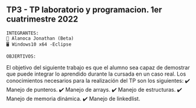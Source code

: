 <h2> TP3 - TP laboratorio y programacion. 1er cuatrimestre 2022</h2>
<div>
  
    INTEGRANTES: 
    🧑 Alanoca Jonathan (Beta)
    🖥️ Windows10 x64 -Eclipse
  
    OBJERTIVOS:
  El objetivo del siguiente trabajo es que el alumno sea capaz de demostrar que puede integrar
  lo aprendido durante la cursada en un caso real. 
  Los conocimientos necesarios para la realización del TP son los siguientes: 
  ✔️ Manejo de punteros. 
  ✔️ Manejo de arrays. 
  ✔️ Manejo de estructuras.
  ✔️ Manejo de memoria dinámica. 
  ✔️ Manejo de linkedlist.
  
</div>

